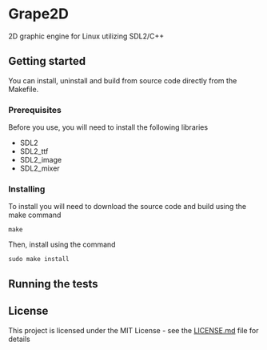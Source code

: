 # Grape2D
2D graphic engine for Linux utilizing SDL2/C++

## Getting started
You can install, uninstall and build from source code directly from the Makefile.

### Prerequisites
Before you use, you will need to install the following libraries
- SDL2
- SDL2_ttf
- SDL2_image
- SDL2_mixer

### Installing
To install you will need to download the source code and build using the make command
```
make
```
Then, install using the command
```
sudo make install
```

## Running the tests

## License
This project is licensed under the MIT License - see the [LICENSE.md](https://github.com/lincolncpp/grape2d/blob/master/LICENSE) file for details
